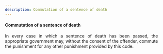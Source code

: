 ```yaml
---
description: Commutation of a sentence of death
---
```


#### Commutation of a sentence of death
<div style="text-align: justify">

In every case in which a sentence of death has been passed, the appropriate government may, without the consent of the offender, commute the punishment for any other punishment provided by this code.

</div>
